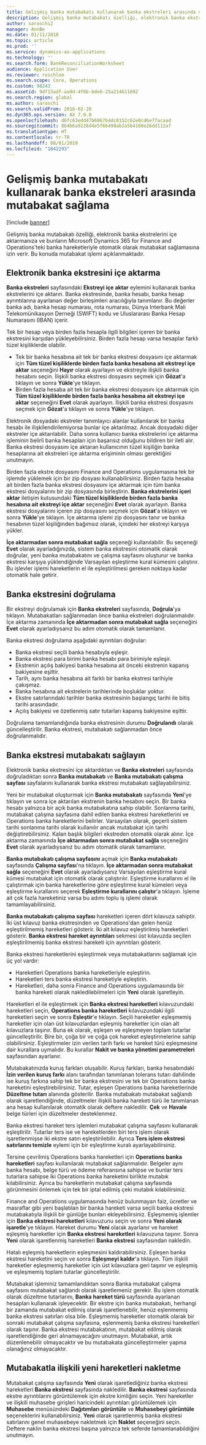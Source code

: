 ```yaml
---
title: Gelişmiş banka mutabakatı kullanarak banka ekstreleri arasında mutabakat sağlayın
description: Gelişmiş banka mutabakatı özelliği, elektronik banka ekstrelerini içe aktarmanıza ve bunların Microsoft Dynamics 365 for Finance and Operations'teki banka hareketleriyle otomatik olarak mutabakat sağlamasına izin verir. Bu konuda mutabakat işlemi açıklanmaktadır.
author: saraschi2
manager: AnnBe
ms.date: 01/11/2018
ms.topic: article
ms.prod: ''
ms.service: dynamics-ax-applications
ms.technology: ''
ms.search.form: BankReconciliationWorksheet
audience: Application User
ms.reviewer: roschlom
ms.search.scope: Core, Operations
ms.custom: 98243
ms.assetid: 9df13adf-aa9d-4f6b-bde6-25a214611692
ms.search.region: global
ms.author: saraschi
ms.search.validFrom: 2016-02-28
ms.dyn365.ops.version: AX 7.0.0
ms.openlocfilehash: d6fc63edd47b6067b4dc0152c62e0cd6e77acaad
ms.sourcegitcommit: 8b4b6a9226d4e5f66498ab2a5b4160e26dd112af
ms.translationtype: HT
ms.contentlocale: tr-TR
ms.lasthandoff: 08/01/2019
ms.locfileid: "1842293"
---
```

# <a name="reconcile-bank-statements-by-using-advanced-bank-reconciliation"></a>Gelişmiş banka mutabakatı kullanarak banka ekstreleri arasında mutabakat sağlama

[!include [banner](../includes/banner.md)]

Gelişmiş banka mutabakatı özelliği, elektronik banka ekstrelerini içe aktarmanıza ve bunların Microsoft Dynamics 365 for Finance and Operations'teki banka hareketleriyle otomatik olarak mutabakat sağlamasına izin verir. Bu konuda mutabakat işlemi açıklanmaktadır.  

<a name="import-an-electronic-bank-statement"></a>Elektronik banka ekstresini içe aktarma
-----------------------------------

**Banka ekstreleri** sayfasındaki **Ekstreyi içe aktar** eylemini kullanarak banka ekstrelerini içe aktarın. Banka ekstresinde, banka hesabı, banka hesap ayrıntılarına ayarlanan değer birleşimleri aracılığıyla tanımlanır. Bu değerler banka adı, banka hesap numarası, rota numarası, Dünya Interbank Mali Telekomünikasyon Derneği (SWIFT) kodu ve Uluslararası Banka Hesap Numarasını (IBAN) içerir. 

Tek bir hesap veya birden fazla hesapla ilgili bilgileri içeren bir banka ekstresini karşıdan yükleyebilirsiniz. Birden fazla hesap varsa hesaplar farklı tüzel kişiliklerde olabilir.

-   Tek bir banka hesabına ait tek bir banka ekstresi dosyasını içe aktarmak için **Tüm tüzel kişiliklerde birden fazla banka hesabına ait ekstreyi içe aktar** seçeneğini **Hayır** olarak ayarlayın ve ekstreyle ilişkili banka hesabını seçin. İlişkili banka ekstresi dosyasını seçmek için **Gözat**'a tıklayın ve sonra **Yükle**'ye tıklayın.
-   Birden fazla hesaba ait tek bir banka ekstresi dosyasını içe aktarmak için **Tüm tüzel kişiliklerde birden fazla banka hesabına ait ekstreyi içe aktar** seçeneğini **Evet** olarak ayarlayın. İlişkili banka ekstresi dosyasını seçmek için **Gözat**'a tıklayın ve sonra **Yükle**'ye tıklayın.

Elektronik dosyadaki ekstreler tanımlayıcı alanlar kullanılarak bir banka hesabı ile ilişkilendirilemiyorsa bunlar içe aktarılmaz. Ancak dosyadaki diğer ekstreler içe aktarılabilir. Daha sonra kullanıcı banka ekstrelerini içe aktarma işleminin belirli banka hesapları için başarısız olduğunu bildiren bir ileti alır. Banka ekstresi dosyasını içe aktaran kullanıcının tüzel kişiliğin banka hesaplarına ait ekstreleri içe aktarma erişiminin olması gerektiğini unutmayın. 

Birden fazla ekstre dosyasını Finance and Operations uygulamasına tek bir işlemde yüklemek için bir zip dosyası kullanabilirsiniz. Birden fazla hesaba ait birden fazla banka ekstresi dosyasını içe aktarmak için tüm banka ekstresi dosyalarını bir zip dosyasında birleştirin. **Banka ekstrelerini içeri aktar** iletişim kutusundaki **Tüm tüzel kişiliklerde birden fazla banka hesabına ait ekstreyi içe aktar** seçeneğini **Evet** olarak ayarlayın. Banka ekstresi dosyalarını içeren zip dosyasını seçmek için **Gözat**'a tıklayın ve sonra **Yükle**'ye tıklayın. İçe aktarma işlemi zip dosyasını tanır ve banka hesabının tüzel kişiliğinden bağımsız olarak, içindeki her ekstreyi karşıya yükler. 

**İçe aktarmadan sonra mutabakat sağla** seçeneği kullanılabilir. Bu seçeneği **Evet** olarak ayarladığınızda, sistem banka ekstresini otomatik olarak doğrular, yeni banka mutabakatını ve çalışma sayfasını oluşturur ve banka ekstresi karşıya yüklendiğinde Varsayılan eşleştirme kural kümesini çalıştırır. Bu işlevler işlemi hareketlerin el ile eşleştirilmesi gereken noktaya kadar otomatik hale getirir.

## <a name="validate-the-bank-statement"></a>Banka ekstresini doğrulama
Bir ekstreyi doğrulamak için **Banka ekstreleri** sayfasında, **Doğrula**'ya tıklayın. Mutabakatları sağlanmadan önce banka ekstreleri doğrulanmalıdır. İçe aktarma zamanında **İçe aktarmadan sonra mutabakat sağla** seçeneğini **Evet** olarak ayarladıysanız bu adım otomatik olarak tamamlanır. 

Banka ekstresi doğrulama aşağıdaki ayrıntıları doğrular:

-   Banka ekstresi seçili banka hesabıyla eşleşir.
-   Banka ekstresi para birimi banka hesabı para birimiyle eşleşir.
-   Ekstrenin açılış bakiyesi banka hesabına ait önceki ekstrenin kapanış bakiyesine eşittir.
-   Tarih, aynı banka hesabına ait farklı bir banka ekstresi tarihiyle çakışmaz.
-   Banka hesabına ait ekstrelerin tarihlerinde boşluklar yoktur.
-   Ekstre satırlarındaki tarihler banka ekstresinin başlangıç tarihi ile bitiş tarihi arasındadır.
-   Açılış bakiyesi ve özetlenmiş satır tutarları kapanış bakiyesine eşittir.

Doğrulama tamamlandığında banka ekstresinin durumu **Doğrulandı** olarak güncelleştirilir. Banka ekstresi, mutabakatı sağlanmadan önce doğrulanmalıdır.

## <a name="reconcile-the-bank-statement"></a>Banka ekstresi mutabakatı sağlayın
Elektronik banka ekstresini içe aktardıktan ve **Banka ekstreleri** sayfasında doğruladıktan sonra **Banka mutabakatı** ve **Banka mutabakatı çalışma sayfası** sayfalarını kullanarak banka ekstresi mutabakatı sağlayabilirsiniz. 

Yeni bir mutabakat oluşturmak için **Banka mutabakatı** sayfasında **Yeni**'ye tıklayın ve sonra içe aktarılan ekstrenin banka hesabını seçin. Bir banka hesabı yalnızca bir açık banka mutabakatına sahip olabilir. Sonlanma tarihi, mutabakat çalışma sayfasına dahil edilen banka ekstresi hareketlerini ve Operations banka hareketlerini belirler. Varsayılan olarak, geçerli sistem tarihi sonlanma tarihi olarak kullanılır ancak mutabakat için tarihi değiştirebilirsiniz. Kalan başlık bilgileri ekstreden otomatik olarak alınır. İçe aktarma zamanında **İçe aktarmadan sonra mutabakat sağla** seçeneğini **Evet** olarak ayarladıysanız bu adım otomatik olarak tamamlanır. 

**Banka mutabakatı çalışma sayfasını** açmak için **Banka mutabakatı** sayfasında **Çalışma sayfası**'na tıklayın. **İçe aktarmadan sonra mutabakat sağla** seçeneğini **Evet** olarak ayarladıysanız Varsayılan eşleştirme kural kümesi mutabakat için otomatik olarak çalıştırılır. Eşleştirme kurallarını el ile çalıştırmak için banka hareketlerine göre eşleştirme kural kümeleri veya eşleştirme kurallarını seçerek **Eşleştirme kurallarını çalıştır**'a tıklayın. İşleme ait çok fazla hareketiniz varsa bu adımı toplu iş işlemi olarak tamamlayabilirsiniz. 

**Banka mutabakatı çalışma sayfası** hareketleri içeren dört kılavuza sahiptir. İki üst kılavuz banka ekstresinden ve Operations'dan gelen henüz eşleştirilmemiş hareketleri gösterir. İki alt kılavuz eşleştirilmiş hareketleri gösterir. **Banka ekstresi hareket ayrıntıları** sekmesi üst kılavuzda seçilen eşleştirilmemiş banka ekstresi hareketi için ayrıntıları gösterir. 

Banka ekstresi hareketlerini eşleştirmek veya mutabakatlarını sağlamak için üç yol vardır:

-   Hareketleri Operations banka hareketleriyle eşleştirin.
-   Hareketleri ters banka ekstresi hareketiyle eşleştirin.
-   Hareketleri, daha sonra Finance and Operations uygulamasında bir banka hareketi olarak nakledilebilmeleri için **Yeni** olarak işaretleyin.

Hareketleri el ile eşleştirmek için **Banka ekstresi hareketleri** kılavuzundaki hareketleri seçin, **Operations banka hareketleri** kılavuzundaki ilgili hareketleri seçin ve sonra **Eşleştir**'e tıklayın. Seçili hareketler eşleşmemiş hareketler için olan üst kılavuzlardan eşleşmiş hareketler için olan alt kılavuzlara taşınır. Buna ek olarak, eşleşen ve eşleşmeyen toplam tutarlar güncelleştirilir. Bire bir, çoğa bir ve çoğa çok hareket eşleştirmelerine sahip olabilirsiniz. Eşleştirmeler izin verilen tarih farkı ve hareket türü eşleşmesine dair kurallara uymalıdır. Bu kurallar **Nakit ve banka yönetimi parametreleri** sayfasından ayarlanır.

Mutabakatınızda kuruş farkları oluşabilir. Kuruş farkları, banka hesabındaki **İzin verilen kuruş farkı** alanı tarafından tanımlanan tolerans tutarı dahilinde ise kuruş farkına sahip tek bir banka ekstresini ve tek bir Operations banka hareketini eşleştirebilirsiniz. Tutar, eşleşen Operations banka hareketlerinde **Düzeltme tutarı** alanında gösterilir. Banka mutabakatı mutabakat sağlandı olarak işaretlendiğinde, düzeltmeler ilişkili banka hareketi türü ile tanımlanan ana hesap kullanılarak otomatik olarak deftere nakledilir. **Çek** ve **Havale** belge türleri için düzeltmeler desteklenmez. 

Banka ekstresi hareket ters işlemleri mutabakat çalışma sayfasını kullanarak eşleştirilir. Tutarlar ters ise ve hareketlerden biri ters işlem olarak işaretlenmişse iki ekstre satırı eşleştirilebilir. Ayrıca **Ters işlem ekstresi satırlarını temizle** eylemi için bir eşleştirme kuralı ayarlayabilirsiniz.

Tersine çevrilmiş Operations banka hareketleri için **Operations banka hareketleri** sayfası kullanılarak mutabakat sağlanmalıdır. Belgeler aynı banka hesabı, belge türü ve ödeme referansına sahipse ve bunlar ters tutarlara sahipse iki Operations banka hareketini birlikte mutabık kılabilirsiniz. Ayrıca bu hareketlerin mutabakat çalışma sayfasında görünmesini önlemek için tek bir iptal edilmiş çeki mutabık kılabilirsiniz. 

Finance and Operations uygulamasında henüz bulunmayan faiz, ücretler ve masraflar gibi yeni başlatılan bir banka hareketi varsa seçili banka ekstresi mutabakatıyla ilişkili bir günlüğe bunları ekleyebilirsiniz. Eşleşmemiş işlemler için **Banka ekstresi hareketleri** kılavuzunu seçin ve sonra **Yeni olarak işaretle**'ye tıklayın. Hareket durumu **Yeni** olarak ayarlanır ve hareket eşleşmiş hareketler için **Banka ekstresi hareketleri** kılavuzuna taşınır. Sonra **Yeni** olarak işaretlenmiş hareketleri **Banka ekstresi** sayfasından nakledin. 

Hatalı eşleşmiş hareketlerin eşleşmesini kaldırabilirsiniz. Eşleşen banka ekstresi hareketini seçin ve sonra **Eşleşmeyi kaldır**'a tıklayın. Tüm ilişkili hareketler eşleşmemiş hareketler için üst kılavuzlara geri taşınır ve eşleşmiş ve eşleşmemiş toplam tutarlar güncelleştirilir. 

Mutabakat işleminiz tamamlandıktan sonra Banka mutabakat çalışma sayfasını mutabakat sağlandı olarak işaretlemeniz gerekir.  Bu işlem otomatik olarak düzeltme tutarlarını, **Banka hareket türü** sayfasında ayarlanan hesapları kullanarak işleyecektir.  Bir ekstre için banka mutabakatı, herhangi bir zamanda mutabakat edilmiş olarak işaretlenebilir, henüz eşlenmemiş banka ekstresi satırları olsa bile.  Eşleşmemiş hareketler otomatik olarak bir sonraki mutabakat çalışma sayfasına, eşlenmemiş banka ekstresi hareketleri olarak taşınır.  Banka ekstresi mutabakatının, mutabakat edilmiş olarak işaretlendiğinde geri alınamayacağını unutmayın.  Mutabakat, artık düzenlenebilir olmayacaktır ve bu mutabakata güncelleştirmeler yapma olanağınız olmayacaktır.

## <a name="post-new-transactions-that-are-associated-with-the-reconciliation"></a>Mutabakatla ilişkili yeni hareketleri nakletme
Mutabakat çalışma sayfasında **Yeni** olarak işaretlediğiniz banka ekstresi hareketleri **Banka ekstresi** sayfasında nakledilir. **Banka ekstresi** sayfasında ekstre ayrıntılarını görüntülemek için ekstre kimliğini seçin. Yeni hareketler ve ilişkili muhasebe girişleri haricindeki ayrıntıları görüntülemek için **Muhasebe** menüsündeki **Dağıtımları görüntüle** ve **Muhasebeyi görüntüle** seçeneklerini kullanabilirsiniz. **Yeni** olarak işaretlenmiş banka ekstresi satırlarını genel muhasebeye nakletmek için **Naklet** seçeneğini seçin. Deftere naklin banka ekstresi başına yalnızca tek seferde tamamlanabildiğini unutmayın.



